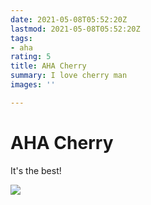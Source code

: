 ```yaml
---
date: 2021-05-08T05:52:20Z
lastmod: 2021-05-08T05:52:20Z
tags:
- aha
rating: 5
title: AHA Cherry
summary: I love cherry man
images: ''

---
```

# AHA Cherry

It's the best!

![](/uploads/science.png)
